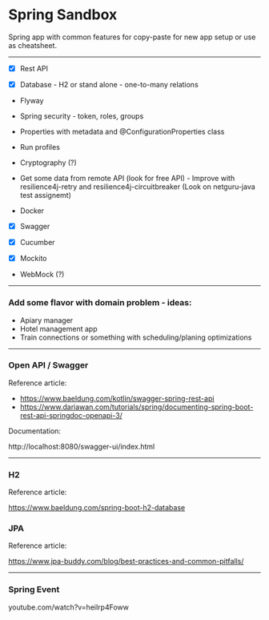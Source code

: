 # Spring Sandbox

Spring app with common features for copy-paste for new app setup or use as cheatsheet.

---

- [x] Rest API

- [x] Database - H2 or stand alone - one-to-many relations
- Flyway

- Spring security - token, roles, groups

- Properties with metadata and @ConfigurationProperties class

- Run profiles 
- Cryptography (?)

- Get some data from remote API (look for free API) - Improve with resilience4j-retry and  resilience4j-circuitbreaker (Look on netguru-java test assignemt)

- Docker

- [x] Swagger

- [x] Cucumber
- [x] Mockito

- WebMock (?)

---

### Add some flavor with domain problem - ideas:

- Apiary manager
- Hotel management app
- Train connections or something with scheduling/planing optimizations

---

### Open API / Swagger

Reference article:

* https://www.baeldung.com/kotlin/swagger-spring-rest-api
* https://www.dariawan.com/tutorials/spring/documenting-spring-boot-rest-api-springdoc-openapi-3/

Documentation:

http://localhost:8080/swagger-ui/index.html

---

### H2

Reference article:

https://www.baeldung.com/spring-boot-h2-database

### JPA

Reference article:

https://www.jpa-buddy.com/blog/best-practices-and-common-pitfalls/

---

### Spring Event

youtube.com/watch?v=heilrp4Foww